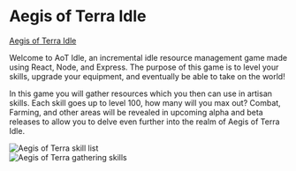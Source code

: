 # Aegis of Terra Idle

[Aegis of Terra Idle](https://aotidle.com/)

Welcome to AoT Idle, an incremental idle resource management game made using React, Node, and Express. The purpose of this game is to level your skills, upgrade your equipment, and eventually be able to take on the world!  

In this game you will gather resources which you then can use in artisan skills. Each skill goes up to level 100, how many will you max out? Combat, Farming, and other areas will be revealed in upcoming alpha and beta releases to allow you to delve even further into the realm of Aegis of Terra Idle.

![Aegis of Terra skill list](https://cdn.discordapp.com/attachments/800395264770834450/803074987262869564/unknown.png "AoT Skills List")  
![Aegis of Terra gathering skills](https://cdn.discordapp.com/attachments/800395264770834450/802600861372383242/unknown.png "AoT Gathering Skills")
